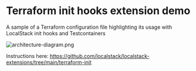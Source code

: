 # Terraform init hooks extension demo
A sample of a Terraform configuration file highlighting its usage with LocalStack init hooks and Testcontainers 

![architecture-diagram.png](architecture-diagram.png)


Instructions here: https://github.com/localstack/localstack-extensions/tree/main/terraform-init